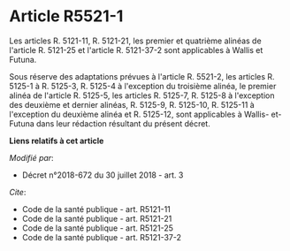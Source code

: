 # Article R5521-1

Les articles R. 5121-11, R. 5121-21, les premier et quatrième alinéas de l'article R. 5121-25 et l'article R. 5121-37-2 sont
applicables à Wallis et Futuna.

Sous réserve des adaptations prévues à l'article R. 5521-2, les articles R. 5125-1 à R. 5125-3, R. 5125-4 à l'exception du
troisième alinéa, le premier alinéa de l'article R. 5125-5, les articles R. 5125-7, R. 5125-8 à l'exception des deuxième et
dernier alinéas, R. 5125-9, R. 5125-10, R. 5125-11 à l'exception du deuxième alinéa et R. 5125-12, sont applicables à Wallis-
et-Futuna dans leur rédaction résultant du présent décret.

**Liens relatifs à cet article**

_Modifié par_:

  - Décret n°2018-672 du 30 juillet 2018 - art. 3

_Cite_:

  - Code de la santé publique - art. R5121-11
  - Code de la santé publique - art. R5121-21
  - Code de la santé publique - art. R5121-25
  - Code de la santé publique - art. R5121-37-2
